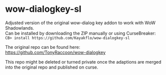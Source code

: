 # wow-dialogkey-sl
Adjusted version of the original wow-dialog key addon to work with WoW Shadowlands.  
Can be installed by downloading the ZIP manually or using CurseBreaker:
`CB> install https://github.com/Kayakflo/wow-dialogkey-sl`

The original repo can be found here:
https://github.com/TonyRaccoon/wow-dialogkey

This repo might be deleted or turned private once the adaptions are merged into the original repo and published on curse.
